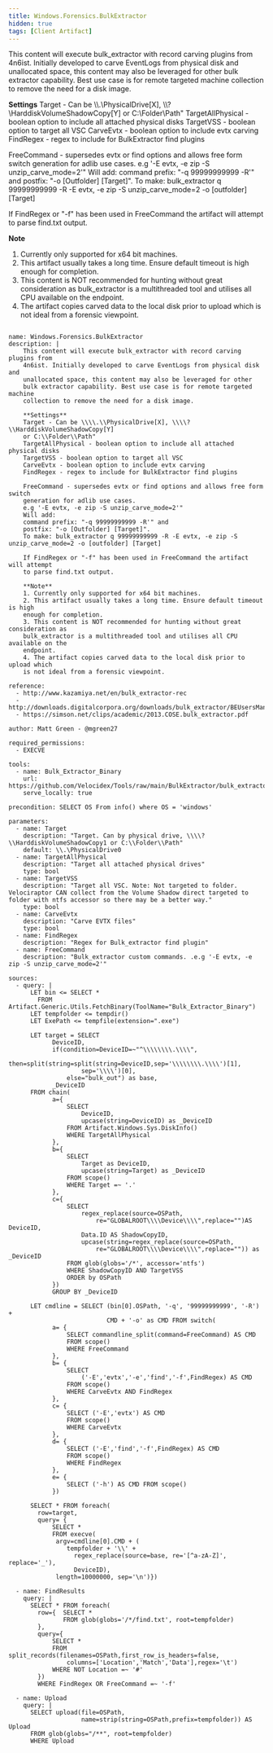 ```yaml
---
title: Windows.Forensics.BulkExtractor
hidden: true
tags: [Client Artifact]
---
```


This content will execute bulk_extractor with record carving plugins from
4n6ist. Initially developed to carve EventLogs from physical disk and
unallocated space, this content may also be leveraged for other
bulk extractor capability. Best use case is for remote targeted machine
collection to remove the need for a disk image.

**Settings**
Target - Can be \\\\.\\PhysicalDrive[X], \\\\?\\HarddiskVolumeShadowCopy[Y]
or C:\\Folder\\Path"
TargetAllPhysical - boolean option to include all attached physical disks
TargetVSS - boolean option to target all VSC
CarveEvtx - boolean option to include evtx carving
FindRegex - regex to include for BulkExtractor find plugins

FreeCommand - supersedes evtx or find options and allows free form switch
generation for adlib use cases.
e.g '-E evtx, -e zip -S unzip_carve_mode=2'"
Will add:
command prefix: "-q 99999999999 -R'" and
postfix: "-o [Outfolder] [Target]".
To make: bulk_extractor q 99999999999 -R -E evtx, -e zip -S unzip_carve_mode=2 -o [outfolder] [Target]

If FindRegex or "-f" has been used in FreeCommand the artifact will attempt
to parse find.txt output.

**Note**
1. Currently only supported for x64 bit machines.
2. This artifact usually takes a long time. Ensure default timeout is high
enough for completion.
3. This content is NOT recommended for hunting without great consideration as
bulk_extractor is a multithreaded tool and utilises all CPU available on the
endpoint.
4. The artifact copies carved data to the local disk prior to upload which
is not ideal from a forensic viewpoint.


<pre><code class="language-yaml">
name: Windows.Forensics.BulkExtractor
description: |
    This content will execute bulk_extractor with record carving plugins from
    4n6ist. Initially developed to carve EventLogs from physical disk and
    unallocated space, this content may also be leveraged for other
    bulk extractor capability. Best use case is for remote targeted machine
    collection to remove the need for a disk image.

    **Settings**
    Target - Can be \\\\.\\PhysicalDrive[X], \\\\?\\HarddiskVolumeShadowCopy[Y]
    or C:\\Folder\\Path&quot;
    TargetAllPhysical - boolean option to include all attached physical disks
    TargetVSS - boolean option to target all VSC
    CarveEvtx - boolean option to include evtx carving
    FindRegex - regex to include for BulkExtractor find plugins

    FreeCommand - supersedes evtx or find options and allows free form switch
    generation for adlib use cases.
    e.g &#x27;-E evtx, -e zip -S unzip_carve_mode=2&#x27;&quot;
    Will add:
    command prefix: &quot;-q 99999999999 -R&#x27;&quot; and
    postfix: &quot;-o [Outfolder] [Target]&quot;.
    To make: bulk_extractor q 99999999999 -R -E evtx, -e zip -S unzip_carve_mode=2 -o [outfolder] [Target]

    If FindRegex or &quot;-f&quot; has been used in FreeCommand the artifact will attempt
    to parse find.txt output.

    **Note**
    1. Currently only supported for x64 bit machines.
    2. This artifact usually takes a long time. Ensure default timeout is high
    enough for completion.
    3. This content is NOT recommended for hunting without great consideration as
    bulk_extractor is a multithreaded tool and utilises all CPU available on the
    endpoint.
    4. The artifact copies carved data to the local disk prior to upload which
    is not ideal from a forensic viewpoint.

reference:
  - http://www.kazamiya.net/en/bulk_extractor-rec
  - http://downloads.digitalcorpora.org/downloads/bulk_extractor/BEUsersManual.pdf
  - https://simson.net/clips/academic/2013.COSE.bulk_extractor.pdf

author: Matt Green - @mgreen27

required_permissions:
  - EXECVE

tools:
  - name: Bulk_Extractor_Binary
    url: https://github.com/Velocidex/Tools/raw/main/BulkExtractor/bulk_extractor.exe
    serve_locally: true

precondition: SELECT OS From info() where OS = &#x27;windows&#x27;

parameters:
  - name: Target
    description: &quot;Target. Can by physical drive, \\\\?\\HarddiskVolumeShadowCopy1 or C:\\Folder\\Path&quot;
    default: \\.\PhysicalDrive0
  - name: TargetAllPhysical
    description: &quot;Target all attached physical drives&quot;
    type: bool
  - name: TargetVSS
    description: &quot;Target all VSC. Note: Not targeted to folder. Velociraptor CAN collect from the Volume Shadow direct targeted to folder with ntfs accessor so there may be a better way.&quot;
    type: bool
  - name: CarveEvtx
    description: &quot;Carve EVTX files&quot;
    type: bool
  - name: FindRegex
    description: &quot;Regex for Bulk_extractor find plugin&quot;
  - name: FreeCommand
    description: &quot;Bulk_extractor custom commands. .e.g &#x27;-E evtx, -e zip -S unzip_carve_mode=2&#x27;&quot;

sources:
  - query: |
      LET bin &lt;= SELECT *
        FROM Artifact.Generic.Utils.FetchBinary(ToolName=&quot;Bulk_Extractor_Binary&quot;)
      LET tempfolder &lt;= tempdir()
      LET ExePath &lt;= tempfile(extension=&quot;.exe&quot;)

      LET target = SELECT
            DeviceID,
            if(condition=DeviceID=~&quot;^\\\\\\\\.\\\\&quot;,
                then=split(string=split(string=DeviceID,sep=&#x27;\\\\\\\\.\\\\&#x27;)[1],
                    sep=&#x27;\\\\&#x27;)[0],
                else=&quot;bulk_out&quot;) as base,
            _DeviceID
      FROM chain(
            a={
                SELECT
                    DeviceID,
                    upcase(string=DeviceID) as _DeviceID
                FROM Artifact.Windows.Sys.DiskInfo()
                WHERE TargetAllPhysical
            },
            b={
                SELECT
                    Target as DeviceID,
                    upcase(string=Target) as _DeviceID
                FROM scope()
                WHERE Target =~ &#x27;.&#x27;
            },
            c={
                SELECT
                    regex_replace(source=OSPath,
                        re=&quot;GLOBALROOT\\\\Device\\\\&quot;,replace=&quot;&quot;)AS DeviceID,
                    Data.ID AS ShadowCopyID,
                    upcase(string=regex_replace(source=OSPath,
                        re=&quot;GLOBALROOT\\\\Device\\\\&quot;,replace=&quot;&quot;)) as _DeviceID
                FROM glob(globs=&#x27;/*&#x27;, accessor=&#x27;ntfs&#x27;)
                WHERE ShadowCopyID AND TargetVSS
                ORDER by OSPath
            })
            GROUP BY _DeviceID

      LET cmdline = SELECT (bin[0].OSPath, &#x27;-q&#x27;, &#x27;99999999999&#x27;, &#x27;-R&#x27;) +
                           CMD + &#x27;-o&#x27; as CMD FROM switch(
            a= {
                SELECT commandline_split(command=FreeCommand) AS CMD
                FROM scope()
                WHERE FreeCommand
            },
            b= {
                SELECT
                    (&#x27;-E&#x27;,&#x27;evtx&#x27;,&#x27;-e&#x27;,&#x27;find&#x27;,&#x27;-f&#x27;,FindRegex) AS CMD
                FROM scope()
                WHERE CarveEvtx AND FindRegex
            },
            c= {
                SELECT (&#x27;-E&#x27;,&#x27;evtx&#x27;) AS CMD
                FROM scope()
                WHERE CarveEvtx
            },
            d= {
                SELECT (&#x27;-E&#x27;,&#x27;find&#x27;,&#x27;-f&#x27;,FindRegex) AS CMD
                FROM scope()
                WHERE FindRegex
            },
            e= {
                SELECT (&#x27;-h&#x27;) AS CMD FROM scope()
            })

      SELECT * FROM foreach(
        row=target,
        query= {
            SELECT *
            FROM execve(
             argv=cmdline[0].CMD + (
                tempfolder + &#x27;\\&#x27; +
                  regex_replace(source=base, re=&#x27;[^a-zA-Z]&#x27;, replace=&#x27;_&#x27;),
                  DeviceID),
             length=10000000, sep=&#x27;\n&#x27;)})

  - name: FindResults
    query: |
      SELECT * FROM foreach(
        row={  SELECT *
               FROM glob(globs=&#x27;/*/find.txt&#x27;, root=tempfolder)
        },
        query={
            SELECT *
            FROM split_records(filenames=OSPath,first_row_is_headers=false,
                columns=[&#x27;Location&#x27;,&#x27;Match&#x27;,&#x27;Data&#x27;],regex=&#x27;\t&#x27;)
            WHERE NOT Location =~ &#x27;#&#x27;
        })
        WHERE FindRegex OR FreeCommand =~ &#x27;-f&#x27;

  - name: Upload
    query: |
      SELECT upload(file=OSPath,
                    name=strip(string=OSPath,prefix=tempfolder)) AS Upload
      FROM glob(globs=&quot;/**&quot;, root=tempfolder)
      WHERE Upload

</code></pre>

